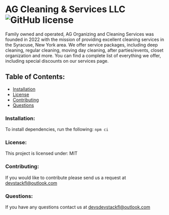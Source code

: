 # AG Cleaning & Services LLC ![GitHub license](https://img.shields.io/github/license/Naereen/StrapDown.js.svg)

Family owned and operated, AG Organizing and Cleaning Services was
founded in 2022 with the mission of providing excellent cleaning
services in the Syracuse, New York area. We offer service
packages, including deep cleaning, regular cleaning, moving day
cleaning, after parties/events, closet organization and more. You
can find a complete list of everything we offer, including special
discounts on our services page.

## Table of Contents:

- [Installation](#installation)
- [License](#license)
- [Contributing](#contributing)
- [Questions](#questions)

### Installation:

To install dependencies, run the following:
`npm ci`

### License:

This project is licensed under:
MIT

### Contributing:

If you would like to contribute please send us a request at devstackfl@outlook.com

### Questions:

If you have any questions contact us at devsdevstackfl@outlook.com
